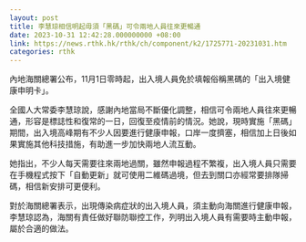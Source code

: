 ```yaml
---
layout: post
title: 李慧琼相信明起毋須「黑碼」可令兩地人員往來更暢通
date: 2023-10-31 12:42:28.000000000 +08:00
link: https://news.rthk.hk/rthk/ch/component/k2/1725771-20231031.htm
categories: rthk
---
```


內地海關總署公布，11月1日零時起，出入境人員免於填報俗稱黑碼的「出入境健康申明卡」。

全國人大常委李慧琼說，感謝內地當局不斷優化調整，相信可令兩地人員往來更暢通，形容是標誌性和復常的一日，回復至疫情前的情況。她說，現時實施「黑碼」期間，出入境高峰期有不少人因要進行健康申報，口岸一度擠塞，相信加上日後如果實施其他科技措施，有助進一步加快兩地人流互動。

她指出，不少人每天需要往來兩地過關，雖然申報過程不繁複，出入境人員只需要在手機程式按下「自動更新」就可使用二維碼過境，但去到關口亦經常要排隊掃碼，相信新安排可更便利。

對於海關總署表示，出現傳染病症狀的出入境人員，須主動向海關進行健康申報，李慧琼認為，海關有責任做好聯防聯控工作，列明出入境人員有需要時主動申報，屬於合適的做法。
